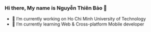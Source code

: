 ### Hi there, My name is Nguyễn Thiên Bảo 👋

<!-- **bao-nguyenbku/bao-nguyenbku** is a ✨ _special_ ✨ repository because its `README.md` (this file) appears on your GitHub profile. -->

- 🔭 I’m currently working on Ho Chi Minh University of Technology
- 🌱 I’m currently learning Web & Cross-platform Mobile developer

